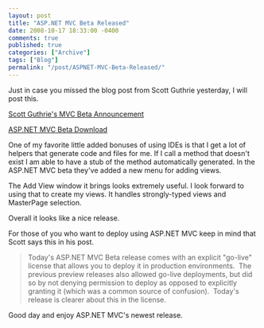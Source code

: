 ```yaml
---
layout: post
title: "ASP.NET MVC Beta Released"
date: 2008-10-17 18:33:00 -0400
comments: true
published: true
categories: ["Archive"]
tags: ["Blog"]
permalink: "/post/ASPNET-MVC-Beta-Released/"
---
```

<!-- more -->



<p>Just in case you missed the blog post from Scott Guthrie yesterday, I will post this.</p>
<p><a href="http://weblogs.asp.net/scottgu/archive/2008/10/16/asp-net-mvc-beta-released.aspx" target="_blank">Scott Guthrie's MVC Beta Announcement</a></p>
<p><a href="http://www.microsoft.com/downloads/details.aspx?FamilyId=A24D1E00-CD35-4F66-BAA0-2362BDDE0766&amp;displaylang=en" target="_blank">ASP.NET MVC Beta Download</a></p>
<p>One of my favorite little added bonuses of using IDEs is that I get a lot of helpers that generate code and files for me. If I call a method that doesn't exist I am able to have a stub of the method automatically generated. In the ASP.NET MVC beta they've added a new menu for adding views.</p>
<p>The Add View window it brings looks extremely useful. I look forward to using that to create my views. It handles strongly-typed views and MasterPage selection.</p>
<p>Overall it looks like a nice release.</p>
<p>For those of you who want to deploy using ASP.NET MVC keep in mind that Scott says this in his post.</p>
<blockquote>
<p>Today's ASP.NET MVC Beta release comes with an explicit "go-live" license that allows you to deploy it in production environments.&nbsp; The previous preview releases also allowed go-live deployments, but did so by not denying permission to deploy as opposed to explicitly granting it (which was a common source of confusion).&nbsp; Today's release is clearer about this in the license.</p>
</blockquote>
<p>Good day and enjoy ASP.NET MVC's newest release.</p>
